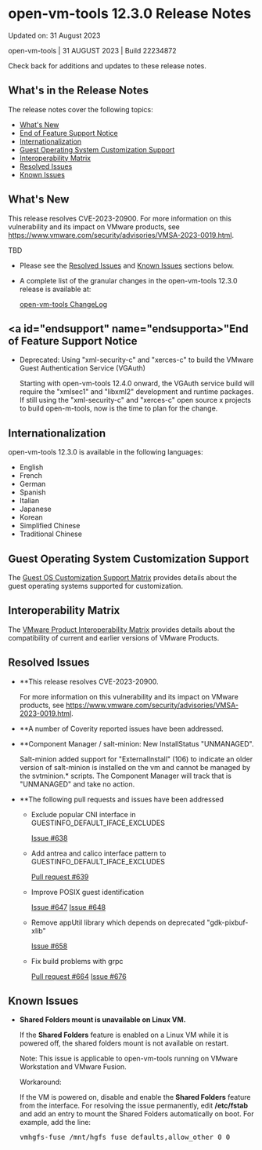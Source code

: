#                      open-vm-tools 12.3.0 Release Notes

Updated on: 31 August 2023

open-vm-tools | 31 AUGUST 2023 | Build 22234872

Check back for additions and updates to these release notes.

## What's in the Release Notes

The release notes cover the following topics:

* [What's New](#whatsnew) 
* [End of Feature Support Notice](#endsupport)
* [Internationalization](#i18n) 
* [Guest Operating System Customization Support](#guestop) 
* [Interoperability Matrix](#interop) 
* [Resolved Issues](#resolvedissues) 
* [Known Issues](#knownissues)

## <a id="whatsnew" name="whatsnew"></a>What's New

This release resolves CVE-2023-20900. For more information on this vulnerability and its impact on VMware products, see https://www.vmware.com/security/advisories/VMSA-2023-0019.html.

TBD

*   Please see the [Resolved Issues](#resolvedissues) and [Known Issues](#knownissues) sections below.

*   A complete list of the granular changes in the open-vm-tools 12.3.0 release is available at:

    [open-vm-tools ChangeLog](https://github.com/vmware/open-vm-tools/blob/stable-12.3.0/open-vm-tools/ChangeLog)

## <a id="endsupport" name="endsupporta>"</a>End of Feature Support Notice

*   Deprecated: Using "xml-security-c" and "xerces-c" to build the VMware Guest Authentication Service (VGAuth)

    Starting with open-vm-tools 12.4.0 onward, the VGAuth service build will require the "xmlsec1" and "libxml2" development and runtime packages.  If still using the "xml-security-c" and "xerces-c" open source x projects to build open-m-tools, now is the time to plan for the change.

## <a id="i18n" name="i18n"></a>Internationalization

open-vm-tools 12.3.0 is available in the following languages:

* English
* French
* German
* Spanish
* Italian
* Japanese
* Korean
* Simplified Chinese
* Traditional Chinese

## <a id="guestop" name="guestop"></a>Guest Operating System Customization Support

The [Guest OS Customization Support Matrix](http://partnerweb.vmware.com/programs/guestOS/guest-os-customization-matrix.pdf) provides details about the guest operating systems supported for customization.

## <a id="interop" name="interop"></a>Interoperability Matrix

The [VMware Product Interoperability Matrix](http://partnerweb.vmware.com/comp_guide2/sim/interop_matrix.php) provides details about the compatibility of current and earlier versions of VMware Products. 

## <a id="resolvedissues" name ="resolvedissues"></a> Resolved Issues

*   **This release resolves CVE-2023-20900.

    For more information on this vulnerability and its impact on VMware products, see https://www.vmware.com/security/advisories/VMSA-2023-0019.html.

*   **A number of Coverity reported issues have been addressed.

*   **Component Manager / salt-minion: New InstallStatus "UNMANAGED".

    Salt-minion added support for "ExternalInstall" (106) to indicate an older version of salt-minion is installed on the vm and cannot be managed by the svtminion.* scripts.  The Component Manager will track that is "UNMANAGED" and take no action.

*   **The following pull requests and issues have been addressed

    * Exclude popular CNI interface in GUESTINFO_DEFAULT_IFACE_EXCLUDES

      [Issue #638](https://github.com/vmware/open-vm-tools/issues/638)

    * Add antrea and calico interface pattern to GUESTINFO_DEFAULT_IFACE_EXCLUDES

      [Pull request #639](https://github.com/vmware/open-vm-tools/pull/639)

    * Improve POSIX guest identification

      [Issue #647](https://github.com/vmware/open-vm-tools/issues/647)
      [Issue #648](https://github.com/vmware/open-vm-tools/issues/648)

    * Remove appUtil library which depends on deprecated "gdk-pixbuf-xlib"

      [Issue #658](https://github.com/vmware/open-vm-tools/issues/658)

    * Fix build problems with grpc

      [Pull request #664](https://github.com/vmware/open-vm-tools/pull/664)
      [Issue #676](https://github.com/vmware/open-vm-tools/issues/676)

## <a id="knownissues" name="knownissues"></a>Known Issues


*   **Shared Folders mount is unavailable on Linux VM.**

    If the **Shared Folders** feature is enabled on a Linux VM while it is powered off, the shared folders mount is not available on restart.

    Note: This issue is applicable to open-vm-tools running on VMware Workstation and VMware Fusion.

    Workaround:

    If the VM is powered on, disable and enable the **Shared Folders** feature from the interface. For resolving the issue permanently, edit **/etc/fstab** and add an entry to mount the Shared Folders automatically on boot.  For example, add the line:

    <tt>vmhgfs-fuse   /mnt/hgfs    fuse    defaults,allow_other    0    0</tt>

